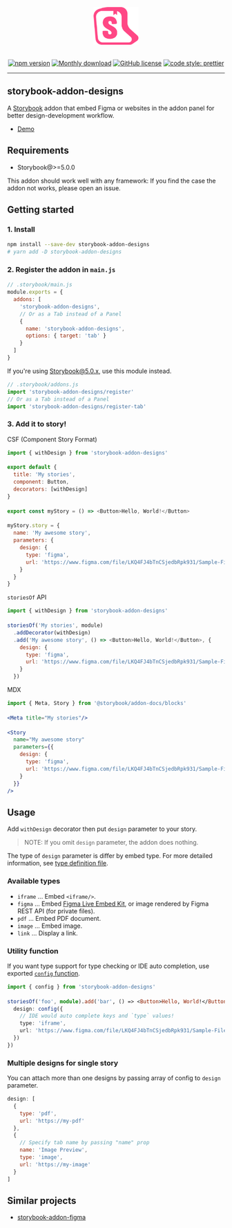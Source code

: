 <div align="center">
  
  <img src="./packages/assets/logo.png" width="104" alt="logo">
  <br/>
  <br/>

[![npm version](https://badge.fury.io/js/storybook-addon-designs.svg)](https://badge.fury.io/js/storybook-addon-designs)
[![Monthly download](https://img.shields.io/npm/dm/storybook-addon-designs.svg)](https://www.npmjs.com/package/storybook-addon-designs)
[![GitHub license](https://img.shields.io/github/license/pocka/storybook-addon-designs.svg)](https://github.com/pocka/storybook-addon-designs/blob/master/LICENSE)
[![code style: prettier](https://img.shields.io/badge/code_style-prettier-ff69b4.svg)](https://github.com/prettier/prettier)

</div>

<hr/>

## storybook-addon-designs

A [Storybook](https://github.com/storybooks/storybook) addon that embed Figma or websites in the addon panel for better design-development workflow.

- [Demo](https://pocka.github.io/storybook-addon-designs)

## Requirements

- Storybook@>=5.0.0

This addon should work well with any framework: If you find the case the addon not works, please open an issue.

## Getting started

### 1. Install

```sh
npm install --save-dev storybook-addon-designs
# yarn add -D storybook-addon-designs
```

### 2. Register the addon in `main.js`

```js
// .storybook/main.js
module.exports = {
  addons: [
    'storybook-addon-designs',
    // Or as a Tab instead of a Panel
    {
      name: 'storybook-addon-designs',
      options: { target: 'tab' }
    }
  ]
}
```

If you're using Storybook@5.0.x, use this module instead.

```js
// .storybook/addons.js
import 'storybook-addon-designs/register'
// Or as a Tab instead of a Panel
import 'storybook-addon-designs/register-tab'
```

### 3. Add it to story!

CSF (Component Story Format)

```js
import { withDesign } from 'storybook-addon-designs'

export default {
  title: 'My stories',
  component: Button,
  decorators: [withDesign]
}

export const myStory = () => <Button>Hello, World!</Button>

myStory.story = {
  name: 'My awesome story',
  parameters: {
    design: {
      type: 'figma',
      url: 'https://www.figma.com/file/LKQ4FJ4bTnCSjedbRpk931/Sample-File'
    }
  }
}
```

`storiesOf` API

```js
import { withDesign } from 'storybook-addon-designs'

storiesOf('My stories', module)
  .addDecorator(withDesign)
  .add('My awesome story', () => <Button>Hello, World!</Button>, {
    design: {
      type: 'figma',
      url: 'https://www.figma.com/file/LKQ4FJ4bTnCSjedbRpk931/Sample-File'
    }
  })
```

MDX

```jsx
import { Meta, Story } from '@storybook/addon-docs/blocks'

<Meta title="My stories"/>

<Story
  name="My awesome story"
  parameters={{
    design: {
      type: 'figma',
      url: 'https://www.figma.com/file/LKQ4FJ4bTnCSjedbRpk931/Sample-File'
    }
  }}
/>
```

## Usage

Add `withDesign` decorator then put `design` parameter to your story.

> NOTE: If you omit `design` parameter, the addon does nothing.

The type of `design` parameter is differ by embed type.
For more detailed information, see [type definition file](./packages/storybook-addon-designs/src/config.ts).

### Available types

- `iframe` ... Embed `<iframe/>`.
- `figma` ... Embed [Figma Live Embed Kit](https://www.figma.com/developers/embed), or image rendered by Figma REST API (for private files).
- `pdf` ... Embed PDF document.
- `image` ... Embed image.
- `link` ... Display a link.

### Utility function

If you want type support for type checking or IDE auto completion, use exported [`config` function](./packages/storybook-addon-designs/src/index.ts#L24).

```ts
import { config } from 'storybook-addon-designs'

storiesOf('foo', module).add('bar', () => <Button>Hello, World!</Button>, {
  design: config({
    // IDE would auto complete keys and `type` values!
    type: 'iframe',
    url: 'https://www.figma.com/file/LKQ4FJ4bTnCSjedbRpk931/Sample-File'
  })
})
```

### Multiple designs for single story

You can attach more than one designs by passing array of config to `design` parameter.

```js
design: [
  {
    type: 'pdf',
    url: 'https://my-pdf'
  },
  {
    // Specify tab name by passing "name" prop
    name: 'Image Preview',
    type: 'image',
    url: 'https://my-image'
  }
]
```

## Similar projects

- [storybook-addon-figma](https://github.com/hharnisc/storybook-addon-figma)
